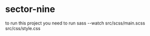 # sector-nine 

to run this project you need to run
sass --watch src/scss/main.scss src/css/style.css
